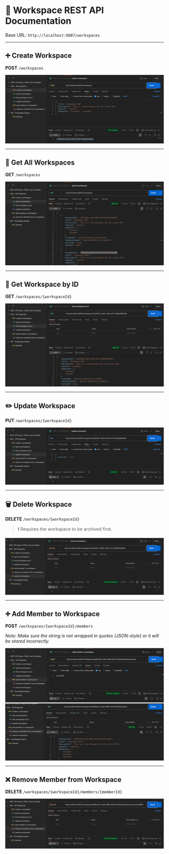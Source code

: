 
# 📘 Workspace REST API Documentation

Base URL: `http://localhost:8087/workspaces`

---

## ➕ Create Workspace

**POST** `/workspaces`

![Create Workspace](api_images/create_workspace.png)

---

## 📂 Get All Workspaces

**GET** `/workspaces`

![Get All Workspaces](api_images/get_workspaces.png)

---

## 📂 Get Workspace by ID

**GET** `/workspaces/{workspaceId}`

![Get Workspace By ID](api_images/get_workspace_by_id.png)

---

## ✏️ Update Workspace

**PUT** `/workspaces/{workspaceId}`

![Update Workspace](api_images/update_workspace.png)

---

## 🗑️ Delete Workspace

**DELETE** `/workspaces/{workspaceId}`

> ❗ Requires the workspace to be archived first.

![Delete Workspace](api_images/delete_workspace.png)

---

## ➕ Add Member to Workspace

**POST** `/workspaces/{workspaceId}/members`

*Note: Make sure the string is not wrapped in quotes (JSON-style) or it will be stored incorrectly.*

![Add Member to Workspace](api_images/add_member_to_workspace.png)
![Add Member to Workspace](api_images/add_member_to_workspace2.png)


---

## ❌ Remove Member from Workspace

**DELETE** `/workspaces/{workspaceId}/members/{memberId}`


![Remove Member From Workspace](api_images/remove_member_from_workspace.png)
